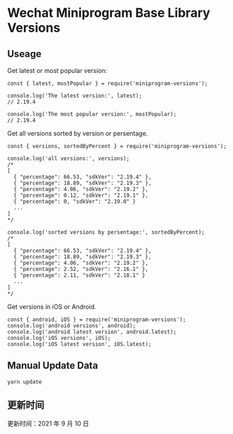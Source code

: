 
# Wechat Miniprogram Base Library Versions

## Useage

Get latest or most popular version:

```;
const { latest, mostPopular } = require('miniprogram-versions');

console.log('The latest version:', latest);
// 2.19.4

console.log('The most popular version:', mostPopular);
// 2.19.4

```

Get all versions sorted by version or persentage.

```
const { versions, sortedByPercent } = require('miniprogram-versions');

console.log('all versions:', versions);
/*
[
  { "percentage": 66.53, "sdkVer": "2.19.4" },
  { "percentage": 18.89, "sdkVer": "2.19.3" },
  { "percentage": 4.06, "sdkVer": "2.19.2" },
  { "percentage": 0.12, "sdkVer": "2.19.1" },
  { "percentage": 0, "sdkVer": "2.19.0" }
  ...
]
*/

console.log('sorted versions by persentage:', sortedByPercent);
/*
[
  { "percentage": 66.53, "sdkVer": "2.19.4" },
  { "percentage": 18.89, "sdkVer": "2.19.3" },
  { "percentage": 4.06, "sdkVer": "2.19.2" },
  { "percentage": 2.52, "sdkVer": "2.16.1" },
  { "percentage": 2.11, "sdkVer": "2.18.1" }
  ...
]
*/
```

Get versions in iOS or Android.

```
const { android, iOS } = require('miniprogram-versions');
console.log('android versions', android);
console.log('android latest version', android.latest);
console.log('iOS versions', iOS);
console.log('iOS latest version', iOS.latest);
```

## Manual Update Data

```
yarn update
```

## 更新时间

更新时间：2021 年 9 月 10 日
